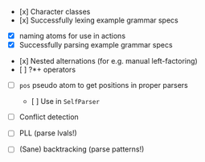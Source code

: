 - [x] Character classes
- [x] Successfully lexing example grammar specs
- [x] naming atoms for use in actions
- [x] Successfully parsing example grammar specs
- [x] Nested alternations (for e.g. manual left-factoring)
- [ ] ?*+ operators
- [ ] `pos` pseudo atom to get positions in proper parsers
    * [ ] Use in `SelfParser`
- [ ] Conflict detection
- [ ] PLL (parse lvals!)
- [ ] (Sane) backtracking (parse patterns!)

